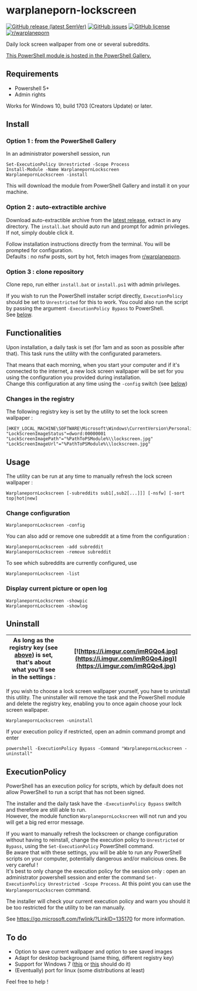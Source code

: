 # warplaneporn-lockscreen

[![GitHub release (latest SemVer)](https://img.shields.io/github/v/release/viccol961/warplaneporn-lockscreen?sort=semver&style=flat-square)](https://github.com/viccol961/warplaneporn-lockscreen/releases)
[![GitHub issues](https://img.shields.io/github/issues/viccol961/warplaneporn-lockscreen?style=flat-square)](https://github.com/viccol961/warplaneporn-lockscreen/issues)
[![GitHub license](https://img.shields.io/github/license/viccol961/warplaneporn-lockscreen?style=flat-square)](https://github.com/viccol961/warplaneporn-lockscreen/blob/master/LICENSE)
[![r/warplaneporn](https://img.shields.io/static/v1?label=r/&message=warplaneporn&color=informational&style=flat-square)](https://reddit.com/r/warplaneporn)

Daily lock screen wallpaper from one or several subreddits.

[This PowerShell module is hosted in the PowerShell Gallery.](https://www.powershellgallery.com/packages/WarplanepornLockscreen)

## Requirements

* Powershell 5+
* Admin rights

Works for Windows 10, build 1703 (Creators Update) or later.

## Install

### Option 1 : from the PowerShell Gallery

In an administrator powershell session, run

```[powershell]
Set-ExecutionPolicy Unrestricted -Scope Process
Install-Module -Name WarplanepornLockscreen
WarplanepornLockscreen -install
```

This will download the module from PowerShell Gallery and install it on your machine.

### Option 2 : auto-extractible archive

Download auto-extractible archive from the [latest release](https://github.com/viccol961/warplaneporn-lockscreen/releases), extract in any directory. The `install.bat` should auto run and prompt for admin privileges. If not, simply double click it.

Follow installation instructions directly from the terminal. You will be prompted for configuration.  
Defaults : no nsfw posts, sort by hot, fetch images from [r/warplaneporn](https://reddit.com/r/warplaneporn).

### Option 3 : clone repository

Clone repo, run either `install.bat` or `install.ps1` with admin privileges.

If you wish to run the PowerShell installer script directly, `ExecutionPolicy` should be set to `Unrestricted` for this to work. You could also run the script by passing the argument `-ExecutionPolicy Bypass` to PowerShell.  
See [below](#executionpolicy "Go to ExecutionPolicy").

## Functionalities

Upon installation, a daily task is set (for 1am and as soon as possible after that). This task runs the utility with the configurated parameters.

That means that each morning, when you start your computer and if it's connected to the internet, a new lock screen wallpaper will be set for you using the configuration you provided during installation.  
Change this configuration at any time using the `-config` switch (see [below](#change-configuration "Go to change configuration"))

### Changes in the registry

The following registry key is set by the utility to set the lock screen wallpaper :

```
[HKEY_LOCAL_MACHINE\SOFTWARE\Microsoft\Windows\CurrentVersion\PersonalizationCSP]
"LockScreenImageStatus"=dword:00000001
"LockScreenImagePath"="%PathToPSModule%\\lockscreen.jpg"
"LockScreenImageUrl"="%PathToPSModule%\\lockscreen.jpg"
```

## Usage

The utility can be run at any time to manually refresh the lock screen wallpaper :

```[batch]
WarplanepornLockscreen [-subreddits sub1[,sub2[...]]] [-nsfw] [-sort top|hot|new]
```

### Change configuration

```[batch]
WarplanepornLockscreen -config
```

You can also add or remove one subreddit at a time from the configuration :

```[batch]
WarplanepornLockscreen -add subreddit
WarplanepornLockscreen -remove subreddit
```

To see which subreddits are currently configured, use

```[batch]
WarplanepornLockscreen -list
```

### Display current picture or open log

```[batch]
WarplanepornLockscreen -showpic
WarplanepornLockscreen -showlog
```

## Uninstall

| As long as the registry key (see [above](#changes-in-the-registry "Go to Changes in the registry")) is set, that's about what you'll see in the settings : | [![https://i.imgur.com/imRGQo4.jpg](https://i.imgur.com/imRGQo4.jpg)](https://i.imgur.com/imRGQo4.jpg) |
|-|-|

If you wish to choose a lock screen wallpaper yourself, you have to uninstall this utility. The uninstaller will remove the task and the PowerShell module and delete the registry key, enabling you to once again choose your lock screen wallpaper.

```[batch]
WarplanepornLockscreen -uninstall
```

If your execution policy if restricted, open an admin command prompt and enter

```[batch]
powershell -ExecutionPolicy Bypass -Command "WarplanepornLockscreen -uninstall"
```

## ExecutionPolicy

PowerShell has an execution policy for scripts, which by default does not allow PowerShell to run a script that has not been signed.

The installer and the daily task have the `-ExecutionPolicy Bypass` switch and therefore are still able to run.  
However, the module function `WarplanepornLockscreen` will not run and you will get a big red error message.

If you want to manually refresh the lockscreen or change configuration without having to reinstall, change the execution policy to `Unrestricted` or `Bypass`, using the `Set-ExecutionPolicy` PowerShell command.  
Be aware that with these settings, you will be able to run any PowerShell scripts on your computer, potentially dangerous and/or malicious ones. Be very careful !  
It's best to only change the execution policy for the session only : open an administrator powershell session and enter the command `Set-ExecutionPolicy Unrestricted -Scope Process`. At this point you can use the `WarplanepornLockscreen` command.

The installer will check your current execution policy and warn you should it be too restricted for the utility to be ran manually.

See <https://go.microsoft.com/fwlink/?LinkID=135170> for more information.

## To do

* Option to save current wallpaper and option to see saved images
* Adapt for desktop background (same thing, different registry key)
* Support for Windows 7 ([this](https://www.reddit.com/r/PowerShell/comments/56r68w/script_to_change_windows_7_lock_screen/d8m51bk?utm_source=share&utm_medium=web2x) or [this](https://www.robdiesel.com/wordpress/2018/10/a-powershell-script-to-update-the-windows-7-and-windows-10-lock-screen-image/) should do it)
* (Eventually) port for linux (some distributions at least)

Feel free to help !
